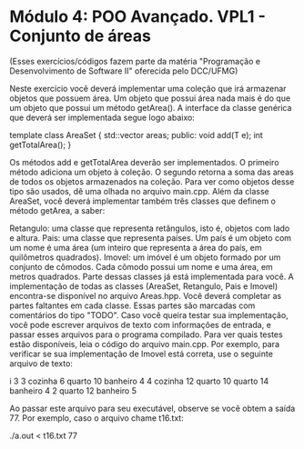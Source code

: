 # Módulo 4: POO Avançado. VPL1 - Conjunto de áreas
(Esses exercícios/códigos fazem parte da matéria "Programação e Desenvolvimento de Software II" oferecida pelo DCC/UFMG)

Neste exercício você deverá implementar uma coleção que irá armazenar objetos que possuem área. Um objeto que possui área nada mais é do que um objeto que possui um método getArea(). A interface da classe genérica que deverá ser implementada segue logo abaixo:

template <class T> class AreaSet {
  std::vector<T> areas;
  public:
    void add(T e);
    int getTotalArea();
}

Os métodos add e getTotalArea deverão ser implementados. O primeiro método adiciona um objeto à coleção. O segundo retorna a soma das areas de todos os objetos armazenados na coleção. Para ver como objetos desse tipo são usados, dê uma olhada no arquivo main.cpp. Além da classe AreaSet, você deverá implementar também três classes que definem o método getArea, a saber:

Retangulo: uma classe que representa retângulos, isto é, objetos com lado e altura.
Pais: uma classe que representa países. Um país é um objeto com um nome é uma área (um inteiro que representa a área do país, em quilômetros quadrados).
Imovel: um imóvel é um objeto formado por um conjunto de cômodos. Cada cômodo possui um nome e uma área, em metros quadrados.
Parte dessas classes já está implementada para você. A implementação de todas as classes (AreaSet, Retangulo, Pais e Imovel) encontra-se disponível no arquivo Areas.hpp. Você deverá completar as partes faltantes em cada classe. Essas partes são marcadas com comentários do tipo "TODO". Caso você queira testar sua implementação, você pode escrever arquivos de texto com informações de entrada, e passar esses arquivos para o programa compilado. Para ver quais testes estão disponíveis, leia o código do arquivo main.cpp. Por exemplo, para verificar se sua implementação de Imovel está correta, use o seguinte arquivo de texto:

i
3
3
cozinha 6
quarto 10
banheiro 4
4
cozinha 12
quarto 10
quarto 14
banheiro 4
2
quarto 12
banheiro 5

Ao passar este arquivo para seu executável, observe se você obtem a saída 77. Por exemplo, caso o arquivo chame t16.txt:

./a.out < t16.txt
77
